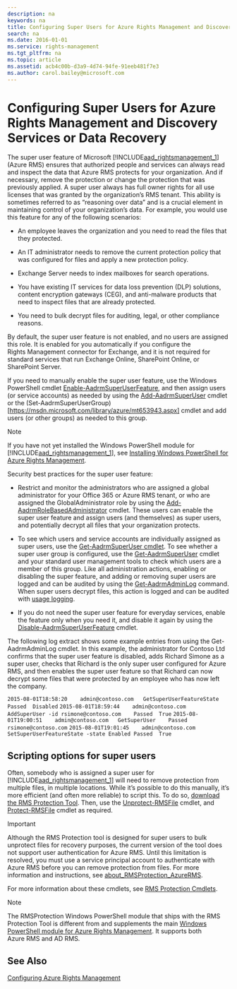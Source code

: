 ```yaml
---
description: na
keywords: na
title: Configuring Super Users for Azure Rights Management and Discovery Services or Data Recovery
search: na
ms.date: 2016-01-01
ms.service: rights-management
ms.tgt_pltfrm: na
ms.topic: article
ms.assetid: acb4c00b-d3a9-4d74-94fe-91eeb481f7e3
ms.author: carol.bailey@microsoft.com
---
```

# Configuring Super Users for Azure Rights Management and Discovery Services or Data Recovery
The super user feature of Microsoft [!INCLUDE[aad_rightsmanagement_1](../Token/aad_rightsmanagement_1_md.md)] (Azure RMS) ensures that authorized people and services can always read and inspect the data that Azure RMS protects for your organization. And if necessary, remove the protection or change the protection that was previously applied. A super user always has full owner rights for all use licenses that was granted by the organization’s RMS tenant. This ability is sometimes referred to as “reasoning over data” and is a crucial element in maintaining control of your organization’s data. For example, you would use this feature for any of the following scenarios:

-   An employee leaves the organization and you need to read the files that they protected.

-   An IT administrator needs to remove the current protection policy that was configured for files and apply a new protection policy.

-   Exchange Server needs to index mailboxes for search operations.

-   You have existing IT services for data loss prevention (DLP) solutions, content encryption gateways (CEG), and anti-malware products that need to inspect files that are already protected.

-   You need to bulk decrypt files for auditing, legal, or other compliance reasons.

By default, the super user feature is not enabled, and no users are assigned this role. It is enabled for you automatically if you configure the Rights Management connector for Exchange, and it is not required for standard services that run Exchange Online, SharePoint Online, or SharePoint Server.

If you need to manually enable the super user feature, use the Windows PowerShell cmdlet [Enable-AadrmSuperUserFeature](https://msdn.microsoft.com/library/azure/dn629400.aspx), and then assign users (or service accounts) as needed by using the [Add-AadrmSuperUser](https://msdn.microsoft.com/library/azure/dn629411.aspx) cmdlet or the (Set-AadrmSuperUserGroup)[https://msdn.microsoft.com/library/azure/mt653943.aspx] cmdlet and add users (or other groups) as needed to this group. 

> [!NOTE]
> If you have not yet installed the Windows PowerShell module for [!INCLUDE[aad_rightsmanagement_1](../Token/aad_rightsmanagement_1_md.md)], see [Installing Windows PowerShell for Azure Rights Management](../Topic/Installing_Windows_PowerShell_for_Azure_Rights_Management.md).

Security best practices for the super user feature:

-   Restrict and monitor the administrators who are assigned a global administrator for your Office 365 or Azure RMS tenant, or who are  assigned the GlobalAdministrator role by using the [Add-AadrmRoleBasedAdministrator](https://msdn.microsoft.com/library/azure/dn629417.aspx) cmdlet. These users can enable the super user feature and assign users (and themselves) as super users, and potentially decrypt all files that your organization protects.

-   To see which users and service accounts are individually assigned as super users, use the [Get-AadrmSuperUser cmdlet](https://msdn.microsoft.com/library/azure/dn629408.aspx). To see whether a super user group is configured, use the [Get-AadrmSuperUser](https://msdn.microsoft.com/library/azure/mt653942.aspx) cmdlet and your standard user management tools to check which users are a member of this group. Like all administration actions, enabling or disabling the super feature, and adding or removing super users are logged and can be audited by using the [Get-AadrmAdminLog](https://msdn.microsoft.com/library/azure/dn629430.aspx) command. When super users decrypt files, this action is logged and can be audited with [usage logging](https://technet.microsoft.com/library/dn529121.aspx).

-   If you do not need the super user feature for everyday services, enable the feature only when you need it, and disable it again by using the [Disable-AadrmSuperUserFeature](https://msdn.microsoft.com/library/azure/dn629428.aspx) cmdlet.

The following log extract shows some example entries from using the Get-AadrmAdminLog cmdlet. In this example, the administrator for Contoso Ltd confirms that the super user feature is disabled, adds Richard Simone as a super user, checks that Richard is the only super user configured for Azure RMS, and then enables the super user feature so that Richard can now decrypt some files that were protected by an employee who has now left the company.

`2015-08-01T18:58:20	admin@contoso.com	GetSuperUserFeatureState	Passed	Disabled`
`2015-08-01T18:59:44	admin@contoso.com	AddSuperUser -id rsimone@contoso.com	Passed	True`
`2015-08-01T19:00:51	admin@contoso.com	GetSuperUser	Passed	rsimone@contoso.com`
`2015-08-01T19:01:45	admin@contoso.com	SetSuperUserFeatureState -state Enabled	Passed	True`

## <a name="BKMK_RMSProtectionModule"></a>Scripting options for super users
Often, somebody who is assigned a super user for [!INCLUDE[aad_rightsmanagement_1](../Token/aad_rightsmanagement_1_md.md)] will need to remove protection from multiple files, in multiple locations. While it’s possible to do this manually, it’s more efficient (and often more reliable) to script this. To do so, [download the RMS Protection Tool](http://www.microsoft.com/en-us/download/details.aspx?id=47256). Then, use the  [Unprotect-RMSFile](https://msdn.microsoft.com/library/azure/mt433200.aspx) cmdlet, and [Protect-RMSFile](https://msdn.microsoft.com/library/azure/mt433201.aspx)   cmdlet as required.

> [!IMPORTANT]
> Although the RMS Protection tool is designed for super users to bulk unprotect files for recovery purposes, the current version of the tool does not support user authentication for Azure RMS. Until this limitation is resolved, you must use a service principal account to authenticate with Azure RMS before you can remove protection from files. For more information and instructions, see [about_RMSProtection_AzureRMS](https://msdn.microsoft.com/library/azure/mt433202.aspx).

For more information about these cmdlets, see [RMS Protection Cmdlets](https://msdn.microsoft.com/library/azure/mt433195.aspx).

> [!NOTE]
> The RMSProtection Windows PowerShell module that ships with the RMS Protection Tool is different from and supplements the main [Windows PowerShell module for Azure Rights Management](https://technet.microsoft.com/library/jj585027.aspx). It supports both Azure RMS and AD RMS.

## See Also
[Configuring Azure Rights Management](../Topic/Configuring_Azure_Rights_Management.md)

